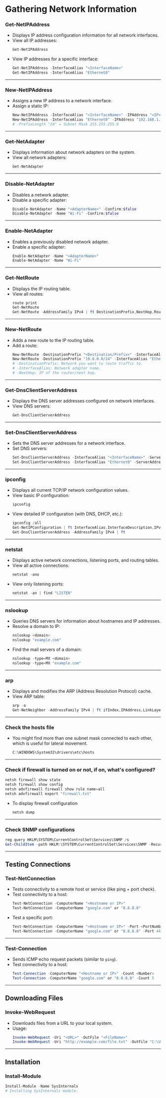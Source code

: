 # Gathering Network Information

### Get-NetIPAddress
- Displays IP address configuration information for all network interfaces.
- View all IP addresses:
  ```powershell
  Get-NetIPAddress
  ```
- View IP addresses for a specific interface:
  ```powershell
  Get-NetIPAddress -InterfaceAlias "<InterfaceName>"
  Get-NetIPAddress -InterfaceAlias "Ethernet0"
  ```

---

### New-NetIPAddress
- Assigns a new IP address to a network interface.
- Assign a static IP:
  ```powershell
  New-NetIPAddress -InterfaceAlias "<InterfaceName>" -IPAddress "<IP>" -PrefixLength "<PrefixLength>" -DefaultGateway "<Gateway>"
  New-NetIPAddress -InterfaceAlias "Ethernet0" -IPAddress "192.168.1.100" -PrefixLength "24" -DefaultGateway "192.168.1.1"
  # -PrefixLength "24" = Subnet Mask 255.255.255.0
  ```

---

### Get-NetAdapter
- Displays information about network adapters on the system.
- View all network adapters:
  ```powershell
  Get-NetAdapter
  ```

---

### Disable-NetAdapter
- Disables a network adapter.
- Disable a specific adapter:
  ```powershell
  Disable-NetAdapter -Name "<AdapterName>" -Confirm:$false
  Disable-NetAdapter -Name "Wi-Fi" -Confirm:$false
  ```

---

### Enable-NetAdapter
- Enables a previously disabled network adapter.
- Enable a specific adapter:
  ```powershell
  Enable-NetAdapter -Name "<AdapterName>"
  Enable-NetAdapter -Name "Wi-Fi"
  ```

---

### Get-NetRoute
- Displays the IP routing table.
- View all routes:
  ```powershell
  route print
  Get-NetRoute
  Get-NetRoute -AddressFamily IPv4 | ft DestinationPrefix,NextHop,RouteMetric,ifIndex
  ```

---

### New-NetRoute
- Adds a new route to the IP routing table.
- Add a route:
  ```powershell
  New-NetRoute -DestinationPrefix "<Destination/Prefix>" -InterfaceAlias "<InterfaceName>" -NextHop "<NextHopIP>"
  New-NetRoute -DestinationPrefix "10.0.0.0/24" -InterfaceAlias "Ethernet0" -NextHop "192.168.1.1"
  # -DestinationPrefix: Network you want to route traffic to.
  # -InterfaceAlias: Network adapter name.
  # -NextHop: IP of the router/next hop.
  ```

---

### Get-DnsClientServerAddress
- Displays the DNS server addresses configured on network interfaces.
- View DNS servers:
  ```powershell
  Get-DnsClientServerAddress
  ```

---

### Set-DnsClientServerAddress
- Sets the DNS server addresses for a network interface.
- Set DNS servers:
  ```powershell
  Set-DnsClientServerAddress -InterfaceAlias "<InterfaceName>" -ServerAddresses "<DNS1>","<DNS2>"
  Set-DnsClientServerAddress -InterfaceAlias "Ethernet0" -ServerAddresses "1.1.1.1","8.8.8.8"
  ```

---

### ipconfig
- Displays all current TCP/IP network configuration values.
- View basic IP configuration:
  ```powershell
  ipconfig
  ```
- View detailed IP configuration (with DNS, DHCP, etc.):
  ```powershell
  ipconfig /all
  Get-NetIPConfiguration | ft InterfaceAlias,InterfaceDescription,IPv4Address
  Get-DnsClientServerAddress -AddressFamily IPv4 | ft
  ```

---

### netstat
- Displays active network connections, listening ports, and routing tables.
- View all active connections:
  ```powershell
  netstat -ano
  ```
- View only listening ports:
  ```powershell
  netstat -an | find "LISTEN"
  ```

---

### nslookup
- Queries DNS servers for information about hostnames and IP addresses.
- Resolve a domain to IP:
  ```powershell
  nslookup <domain>
  nslookup "example.com"
  ```
- Find the mail servers of a domain:
  ```powershell
  nslookup -type=MX <domain>
  nslookup -type=MX "example.com"
  ```

---

### arp
- Displays and modifies the ARP (Address Resolution Protocol) cache.
- View ARP table:
  ```powershell
  arp -a
  Get-NetNeighbor -AddressFamily IPv4 | ft ifIndex,IPAddress,LinkLayerAddress,State
  ```

---

### Check the hosts file
- You might find more than one subnet mask connected to each other, which is useful for lateral movement.
  ```powershell
  C:\WINDOWS\System32\drivers\etc\hosts
  ```

---

### Check if firewall is turned on or not, if on, what's configured?
```powershell
netsh firewall show state
netsh firewall show config
netsh advfirewall firewall show rule name=all
netsh advfirewall export "firewall.txt"
```
- To display firewall configuration
  ```powershell
  netsh dump
  ```

---

### Check SNMP configurations
```powershell
reg query HKLM\SYSTEM\CurrentControlSet\Services\SNMP /s
Get-ChildItem -path HKLM:\SYSTEM\CurrentControlSet\Services\SNMP -Recurse
```

---

## Testing Connections

### Test-NetConnection
- Tests connectivity to a remote host or service (like ping + port check).
- Test connectivity to a host:
  ```powershell
  Test-NetConnection -ComputerName "<Hostname or IP>"
  Test-NetConnection -ComputerName "google.com" or "8.8.8.8"
  ```
- Test a specific port:
  ```powershell
  Test-NetConnection -ComputerName "<Hostname or IP>" -Port <PortNumber>
  Test-NetConnection -ComputerName "google.com" or "8.8.8.8" -Port 443
  ```

---

### Test-Connection
- Sends ICMP echo request packets (similar to `ping`).
- Test connectivity to a host:
  ```powershell
  Test-Connection -ComputerName "<Hostname or IP>" -Count <Number>
  Test-Connection -ComputerName "google.com" or "8.8.8.8" -Count 5
  ```

---

## Downloading Files

### Invoke-WebRequest
- Downloads files from a URL to your local system.
- Usage:
  ```powershell
  Invoke-WebRequest -Uri "<URL>" -OutFile "<FileName>"
  Invoke-WebRequest -Uri "http://example.com/file.txt" -OutFile "C:\Users\User\file.txt"
  ```

---

## Installation

### Install-Module
```powershell
Install-Module -Name SysInternals
# Installing SysInternals module.
```
